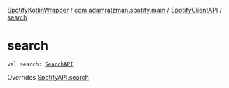 [SpotifyKotlinWrapper](../../index.md) / [com.adamratzman.spotify.main](../index.md) / [SpotifyClientAPI](index.md) / [search](./search.md)

# search

`val search: `[`SearchAPI`](../../com.adamratzman.spotify.endpoints.public/-search-a-p-i/index.md)

Overrides [SpotifyAPI.search](../-spotify-a-p-i/search.md)

